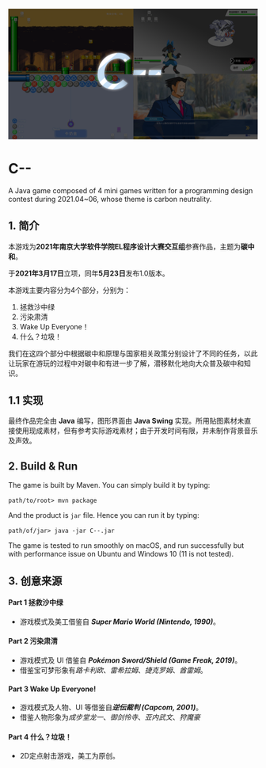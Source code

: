 ![logo_page](assets/title.png)

# C--

A Java game composed of 4 mini games written for a programming design contest during 2021.04~06, whose theme is carbon neutrality.



## 1. 简介

本游戏为**2021年南京大学软件学院EL程序设计大赛交互组**参赛作品，主题为**碳中和**。

于**2021年3月17日**立项，同年**5月23日**发布1.0版本。

本游戏主要内容分为4个部分，分别为：

1. 拯救沙中绿
2. 污染肃清
3. Wake Up Everyone！
4. 什么？垃圾！

我们在这四个部分中根据碳中和原理与国家相关政策分别设计了不同的任务，以此让玩家在游玩的过程中对碳中和有进一步了解，潜移默化地向大众普及碳中和知识。



## 1.1 实现

最终作品完全由 **Java** 编写，图形界面由 **Java Swing** 实现。所用贴图素材未直接使用现成素材，但有参考实际游戏素材；由于开发时间有限，并未制作背景音乐及声效。



## 2. Build & Run

The game is built by Maven. You can simply build it by typing:

```shell
path/to/root> mvn package
```

And the product is `jar` file. Hence you can run it by typing:

```shell
path/of/jar> java -jar C--.jar
```

The game is tested to run smoothly on macOS, and run successfully but with performance issue on Ubuntu and Windows 10 (11 is not tested).



## 3. 创意来源

#### Part 1 拯救沙中绿 

- 游戏模式及美工借鉴自 ***Super Mario World (Nintendo, 1990)***。

#### Part 2 污染肃清

- 游戏模式及 UI 借鉴自 ***Pokémon Sword/Shield (Game Freak, 2019)***。
- 借鉴宝可梦形象有*路卡利欧*、*雷希拉姆*、*捷克罗姆*、*酋雷姆*。

#### Part 3 Wake Up Everyone!

- 游戏模式及人物、UI 等借鉴自***逆伝裁判 (Capcom, 2001)***。
- 借鉴人物形象为*成步堂龙一*、*御剑怜寺*、*亚内武文*、*狩魔豪*

#### Part 4 什么？垃圾！

- 2D定点射击游戏，美工为原创。

